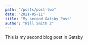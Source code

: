 ```yaml
---
path: "/posts/post-two"
date: "2021-05-11"
title: "My second Gatsby Post"
author: "Will Smith 2"
---
```


This is my second blog post in Gatsby